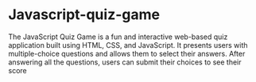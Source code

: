 # Javascript-quiz-game
The JavaScript Quiz Game is a fun and interactive web-based quiz application built using HTML, CSS, and JavaScript. It presents users with multiple-choice questions and allows them to select their answers. After answering all the questions, users can submit their choices to see their score

